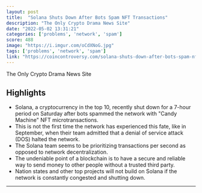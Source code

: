 ```yaml
---
layout: post
title:  "Solana Shuts Down After Bots Spam NFT Transactions"
description: "The Only Crypto Drama News Site"
date: "2022-05-02 13:31:21"
categories: ['problems', 'network', 'spam']
score: 488
image: "https://i.imgur.com/oCdXNoG.jpg"
tags: ['problems', 'network', 'spam']
link: "https://coincontroversy.com/solana-shuts-down-after-bots-spam-nft-transactions/"
---
```


The Only Crypto Drama News Site

## Highlights

- Solana, a cryptocurrency in the top 10, recently shut down for a 7-hour period on Saturday after bots spammed the network with "Candy Machine" NFT microtransactions.
- This is not the first time the network has experienced this fate, like in September, when their team admitted that a denial of service attack (DOS) halted the network.
- The Solana team seems to be prioritizing transactions per second as opposed to network decentralization.
- The undeniable point of a blockchain is to have a secure and reliable way to send money to other people without a trusted third party.
- Nation states and other top projects will not build on Solana if the network is constantly congested and shutting down.

---
